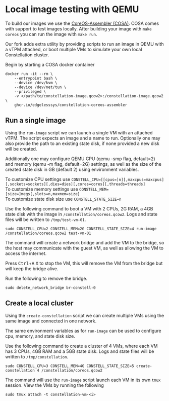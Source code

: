 # Local image testing with QEMU

To build our images we use the [CoreOS-Assembler (COSA)](https://github.com/edgelesssys/constellation-coreos-assembler).
COSA comes with support to test images locally. After building your image with `make coreos` you can run the image with `make run`.

Our fork adds extra utility by providing scripts to run an image in QEMU with a vTPM attached, or boot multiple VMs to simulate your own local Constellation cluster.

Begin by starting a COSA docker container
```shell
docker run -it --rm \
    --entrypoint bash \
    --device /dev/kvm \
    --device /dev/net/tun \
    --privileged \
    -v </path/to/constellation-image.qcow2>:/constellation-image.qcow2 \
    ghcr.io/edgelesssys/constellation-coreos-assembler
```

## Run a single image

Using the `run-image` script we can launch a single VM with an attached vTPM.
The script expects an image and a name to run. Optionally one may also provide the path to an existing state disk, if none provided a new disk will be created.

Additionally one may configure QEMU CPU (qemu -smp flag, default=2) and memory (qemu -m flag, default=2G) settings, as well as the size of the created state disk in GB (default 2) using environment variables.

To customize CPU settings use `CONSTELL_CPU=[[cpus=]n][,maxcpus=maxcpus][,sockets=sockets][,dies=dies][,cores=cores][,threads=threads]` \
To customize memory settings use `CONSTELL_MEM=[size=]megs[,slots=n,maxmem=size]` \
To customize state disk size use `CONSTELL_STATE_SIZE=n`

Use the following command to boot a VM with 2 CPUs, 2G RAM, a 4GB state disk with the image in `/constellation/coreos.qcow2`.
Logs and state files will be written to `/tmp/test-vm-01`.
```shell
sudo CONSTELL_CPU=2 CONSTELL_MEM=2G CONSTELL_STATE_SIZE=4 run-image /constellation/coreos.qcow2 test-vm-01
```

The command will create a network bridge and add the VM to the bridge, so the host may communicate with the guest VM, as well as allowing the VM to access the internet.

Press <kbd>Ctrl</kbd>+<kbd>A</kbd> <kbd>X</kbd> to stop the VM, this will remove the VM from the bridge but will keep the bridge alive.

Run the following to remove the bridge.
```shell
sudo delete_network_bridge br-constell-0
```

## Create a local cluster

Using the `create-constellation` script we can create multiple VMs using the same image and connected in one network.

The same environment variables as for `run-image` can be used to configure cpu, memory, and state disk size.

Use the following command to create a cluster of 4 VMs, where each VM has 3 CPUs, 4GB RAM and a 5GB state disk.
Logs and state files will be written to `/tmp/constellation`.
```shell
sudo CONSTELL_CPU=3 CONSTELL_MEM=4G CONSTELL_STATE_SIZE=5 create-constellation 4 /constellation/coreos.qcow2
```

The command will use the `run-image` script launch each VM in its own `tmux` session.
View the VMs by running the following
```shell
sudo tmux attach -t constellation-vm-<i>
```
